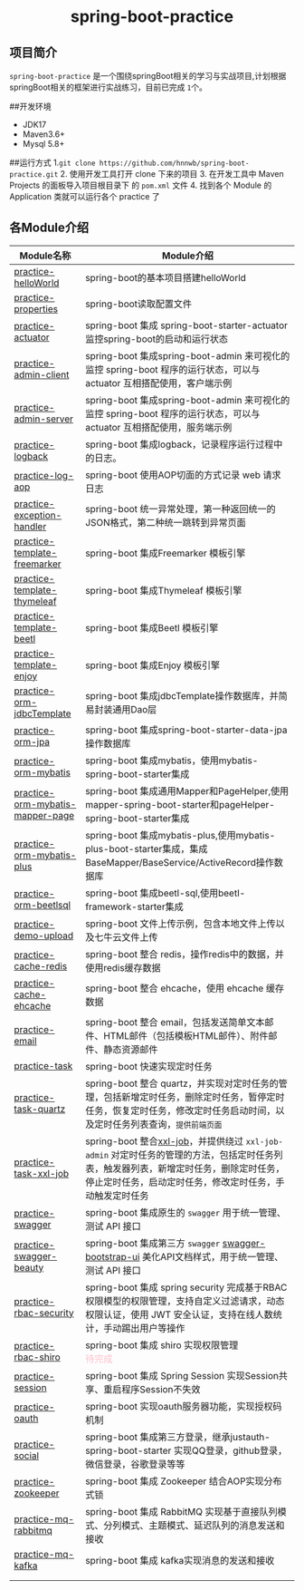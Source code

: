 <h1 align="center">spring-boot-practice</h1>

## 项目简介

`spring-boot-practice` 是一个围绕springBoot相关的学习与实战项目,计划根据springBoot相关的框架进行实战练习，目前已完成 `1`个。

##开发环境

- JDK17
- Maven3.6+
- Mysql 5.8+

##运行方式
1.`git clone https://github.com/hnnwb/spring-boot-practice.git`
2. 使用开发工具打开 clone 下来的项目
3. 在开发工具中 Maven Projects 的面板导入项目根目录下 的 `pom.xml` 文件
4. 找到各个 Module 的 Application 类就可以运行各个 practice 了

## 各Module介绍

| Module名称                                                               | Module介绍                                                                                                                                                   |
|------------------------------------------------------------------------|------------------------------------------------------------------------------------------------------------------------------------------------------------|
| [practice-helloWorld](./practice-helloworld)                           | spring-boot的基本项目搭建helloWorld                                                                                                                               |
| [practice-properties](./practice-properties)                           | spring-boot读取配置文件                                                                                                                                          |
| [practice-actuator](./practice-actuator)                               | spring-boot 集成 spring-boot-starter-actuator 监控spring-boot的启动和运行状态                                                                                          |
| [practice-admin-client](./practice-admin-client)                       | spring-boot 集成spring-boot-admin 来可视化的监控 spring-boot 程序的运行状态，可以与 actuator 互相搭配使用，客户端示例                                                                      |
| [practice-admin-server](./practice-admin-server)                       | spring-boot 集成spring-boot-admin 来可视化的监控 spring-boot 程序的运行状态，可以与 actuator 互相搭配使用，服务端示例                                                                      |
| [practice-logback](./practice-logback)                                 | spring-boot 集成logback，记录程序运行过程中的日志。                                                                                                                        |
| [practice-log-aop](./practice-log-aop)                                 | spring-boot 使用AOP切面的方式记录 web 请求日志                                                                                                                          |
| [practice-exception-handler](./practice-exception-handler)             | spring-boot 统一异常处理，第一种返回统一的JSON格式，第二种统一跳转到异常页面                                                                                                             |
| [practice-template-freemarker](./practice-template-freemarker)         | spring-boot 集成Freemarker 模板引擎                                                                                                                              |
| [practice-template-thymeleaf](./practice-template-thymeleaf)           | spring-boot 集成Thymeleaf 模板引擎                                                                                                                               |
| [practice-template-beetl](./practice-template-beetl)                   | spring-boot 集成Beetl 模板引擎                                                                                                                                   |
| [practice-template-enjoy](./practice-template-enjoy)                   | spring-boot 集成Enjoy 模板引擎                                                                                                                                   |
| [practice-orm-jdbcTemplate](./practice-orm-jdbcTemplate)               | spring-boot 集成jdbcTemplate操作数据库，并简易封装通用Dao层                                                                                                                |
| [practice-orm-jpa](./practice-orm-jpa)                                 | spring-boot 集成spring-boot-starter-data-jpa操作数据库                                                                                                            |
| [practice-orm-mybatis](./practice-orm-mybatis)                         | spring-boot 集成mybatis，使用mybatis-spring-boot-starter集成                                                                                                      |
| [practice-orm-mybatis-mapper-page](./practice-orm-mybatis-mapper-page) | spring-boot 集成通用Mapper和PageHelper,使用mapper-spring-boot-starter和pageHelper-spring-boot-starter集成                                                            |
| [practice-orm-mybatis-plus](./practice-orm-mybatis-plus)               | spring-boot 集成mybatis-plus,使用mybatis-plus-boot-starter集成，集成BaseMapper/BaseService/ActiveRecord操作数据库                                                        |
| [practice-orm-beetlsql](./practice-orm-beetlsql)                       | spring-boot 集成beetl-sql,使用beetl-framework-starter集成                                                                                                        |
| [practice-demo-upload](./practice-demo-upload)                         | spring-boot 文件上传示例，包含本地文件上传以及七牛云文件上传                                                                                                                       |
| [practice-cache-redis](./practice-cache-redis)                         | spring-boot 整合 redis，操作redis中的数据，并使用redis缓存数据                                                                                                              |
| [practice-cache-ehcache](./practice-cache-ehcache)                     | spring-boot 整合 ehcache，使用 ehcache 缓存数据                                                                                                                     |
| [practice-email](./practice-email)                                     | spring-boot 整合 email，包括发送简单文本邮件、HTML邮件（包括模板HTML邮件）、附件邮件、静态资源邮件                                                                                             |
| [practice-task](./practice-task)                                       | spring-boot 快速实现定时任务                                                                                                                                       |
| [practice-task-quartz](./practice-task-quartz)                         | spring-boot 整合 quartz，并实现对定时任务的管理，包括新增定时任务，删除定时任务，暂停定时任务，恢复定时任务，修改定时任务启动时间，以及定时任务列表查询，`提供前端页面`                                                             |
| [practice-task-xxl-job](./practice-task-xxl-job)                       | spring-boot 整合[xxl-job](http://www.xuxueli.com/xxl-job/en/#/)，并提供绕过 `xxl-job-admin` 对定时任务的管理的方法，包括定时任务列表，触发器列表，新增定时任务，删除定时任务，停止定时任务，启动定时任务，修改定时任务，手动触发定时任务 |
| [practice-swagger](./practice-swagger)                                 | spring-boot 集成原生的 `swagger` 用于统一管理、测试 API 接口                                                                                                               |
| [practice-swagger-beauty](./practice-swagger-beauty)                   | spring-boot 集成第三方 `swagger` [swagger-bootstrap-ui](https://github.com/xiaoymin/Swagger-Bootstrap-UI) 美化API文档样式，用于统一管理、测试 API 接口                            |
| [practice-rbac-security](./practice-rbac-security)                     | spring-boot 集成 spring security 完成基于RBAC权限模型的权限管理，支持自定义过滤请求，动态权限认证，使用 JWT 安全认证，支持在线人数统计，手动踢出用户等操作                                                           |
| [practice-rbac-shiro](./practice-rbac-shiro)                           | spring-boot 集成 shiro 实现权限管理<br /> <span style="color:pink;">待完成</span>                                                                                     |
| [practice-session](./practice-session)                                 | spring-boot 集成 Spring Session 实现Session共享、重启程序Session不失效                                                                                                   |
| [practice-oauth](./practice-oauth)                                     | spring-boot 实现oauth服务器功能，实现授权码机制                                                                                                                           |
| [practice-social](./practice-social)                                   | spring-boot 集成第三方登录，继承justauth-spring-boot-starter 实现QQ登录，github登录，微信登录，谷歌登录等等                                                                             |
| [practice-zookeeper](./practice-zookeeper)                             | spring-boot 集成 Zookeeper 结合AOP实现分布式锁                                                                                                                                              |
| [practice-mq-rabbitmq](./practice-mq-rabbitmq)                         | spring-boot 集成 RabbitMQ 实现基于直接队列模式、分列模式、主题模式、延迟队列的消息发送和接收                                                                                                                                                       |
| [practice-mq-kafka](./practice-mq-kafka)                         | spring-boot 集成 kafka实现消息的发送和接收                                                                                                                                                 |
|                                                                        |                                                                                                                                                            |
|                                                                        |                                                                                                                                                            |
